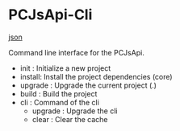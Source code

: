 # PCJsApi-Cli


[json](https://github.com/nlohmann/jsonhttps://github.com/nlohmann/json)



Command line interface for the PCJsApi.

- init : Initialize a new project
- install: Install the project dependencies (core)
- upgrade : Upgrade the current project (.)
- build : Build the project
- cli : Command of the cli
    - upgrade : Upgrade the cli
    - clear : Clear the cache